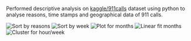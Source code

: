 Performed descriptive analysis on <a href="https://www.kaggle.com/datasets/mchirico/montcoalert">kaggle/911calls</a> dataset using python to analyse reasons, time stamps and geographical data of 911 calls.

<img alt='Sort by reasons' src='https://drive.google.com/uc?export=view&id=1IyLgojLPpONP79OyZ9sUSyw1QGQMCHtp' style='border: none' />
<img alt='Sort by week' src='https://drive.google.com/uc?export=view&id=1srxzBt3ZWU0y4gm6loLdrozPU8KkQGTa' style='border: none' />
<img alt='Plot for months' src='https://drive.google.com/uc?export=view&id=1igRdtPDdQOR4ZF9ydtD6Ir_ao5-yPyeC' style='border: none' />
<img alt='Linear fit months' src='https://drive.google.com/uc?export=view&id=1FLxIPqiCIXHbJVlNtqS-im0Tk_JBjQyJ' style='border: none' />
<img alt='Cluster for hour/week' src='https://drive.google.com/uc?export=view&id=19WBzV-C09Djzw22ueZzdYDQom18JgF4M' style='border: none' />
